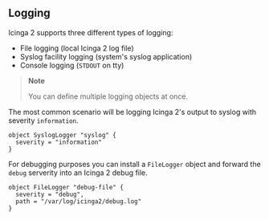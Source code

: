 ## Logging

Icinga 2 supports three different types of logging:

* File logging (local Icinga 2 log file)
* Syslog facility logging (system's syslog application)
* Console logging (`STDOUT` on tty)

> **Note**
>
> You can define multiple logging objects at once.

The most common scenario will be logging Icinga 2's output to
syslog with severity `information`.

    object SyslogLogger "syslog" {
      severity = "information"
    }

For debugging purposes you can install a `FileLogger` object
and forward the `debug` serverity into an Icinga 2 debug file.

    object FileLogger "debug-file" {
      severity = "debug",
      path = "/var/log/icinga2/debug.log"
    }

